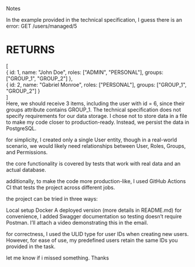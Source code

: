 Notes

In the example provided in the technical specification, I guess there is an error:
GET /users/managed/5  

# RETURNS  
[  
  { id: 1, name: "John Doe", roles: ["ADMIN", "PERSONAL"], groups: ["GROUP_1", "GROUP_2"] },  
  { id: 2, name: "Gabriel Monroe", roles: ["PERSONAL"], groups: ["GROUP_1", "GROUP_2"] }  
]  
Here, we should receive 3 items, including the user with id = 6, since their groups attribute contains GROUP_1.
The technical specification does not specify requirements for our data storage. I chose not to store data in a file to make my code closer to production-ready. Instead, we persist the data in PostgreSQL.

for simplicity, I created only a single User entity, though in a real-world scenario, we would likely need relationships between User, Roles, Groups, and Permissions.

the core functionality is covered by tests that work with real data and an actual database.

additionally, to make the code more production-like, I used GitHub Actions CI that tests the project across different jobs.

the project can be tried in three ways:

Local setup
Docker
A deployed version (more details in README.md)
for convenience, I added Swagger documentation so testing doesn’t require Postman. I’ll attach a video demonstrating this in the email.

for correctness, I used the ULID type for user IDs when creating new users. However, for ease of use, my predefined users retain the same IDs you provided in the task.

let me know if i missed something. Thanks
